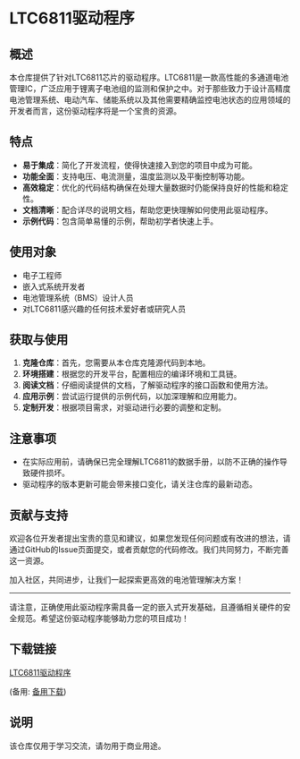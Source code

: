 # LTC6811驱动程序

## 概述

本仓库提供了针对LTC6811芯片的驱动程序。LTC6811是一款高性能的多通道电池管理IC，广泛应用于锂离子电池组的监测和保护之中。对于那些致力于设计高精度电池管理系统、电动汽车、储能系统以及其他需要精确监控电池状态的应用领域的开发者而言，这份驱动程序将是一个宝贵的资源。

## 特点

- **易于集成**：简化了开发流程，使得快速接入到您的项目中成为可能。
- **功能全面**：支持电压、电流测量，温度监测以及平衡控制等功能。
- **高效稳定**：优化的代码结构确保在处理大量数据时仍能保持良好的性能和稳定性。
- **文档清晰**：配合详尽的说明文档，帮助您更快理解如何使用此驱动程序。
- **示例代码**：包含简单易懂的示例，帮助初学者快速上手。

## 使用对象

- 电子工程师
- 嵌入式系统开发者
- 电池管理系统（BMS）设计人员
- 对LTC6811感兴趣的任何技术爱好者或研究人员

## 获取与使用

1. **克隆仓库**：首先，您需要从本仓库克隆源代码到本地。
2. **环境搭建**：根据您的开发平台，配置相应的编译环境和工具链。
3. **阅读文档**：仔细阅读提供的文档，了解驱动程序的接口函数和使用方法。
4. **应用示例**：尝试运行提供的示例代码，以加深理解和应用能力。
5. **定制开发**：根据项目需求，对驱动进行必要的调整和定制。

## 注意事项

- 在实际应用前，请确保已完全理解LTC6811的数据手册，以防不正确的操作导致硬件损坏。
- 驱动程序的版本更新可能会带来接口变化，请关注仓库的最新动态。

## 贡献与支持

欢迎各位开发者提出宝贵的意见和建议，如果您发现任何问题或有改进的想法，请通过GitHub的Issue页面提交，或者贡献您的代码修改。我们共同努力，不断完善这一资源。

加入社区，共同进步，让我们一起探索更高效的电池管理解决方案！

---

请注意，正确使用此驱动程序需具备一定的嵌入式开发基础，且遵循相关硬件的安全规范。希望这份驱动程序能够助力您的项目成功！

## 下载链接
[LTC6811驱动程序](https://pan.quark.cn/s/a5a1782af6e4) 

(备用: [备用下载](https://pan.baidu.com/s/1f8RXYRKOHONaKHn6m9BdMQ?pwd=1234))

## 说明

该仓库仅用于学习交流，请勿用于商业用途。
